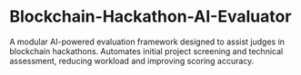 # Blockchain-Hackathon-AI-Evaluator
A modular AI-powered evaluation framework designed to assist judges in blockchain hackathons. Automates initial project screening and technical assessment, reducing workload and improving scoring accuracy.
